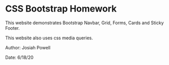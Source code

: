 # CSS Bootstrap Homework

This website demonstrates Bootstrap Navbar, Grid, Forms, Cards and Sticky Footer.

This website also uses css media queries.



Author: Josiah Powell

Date: 6/18/20